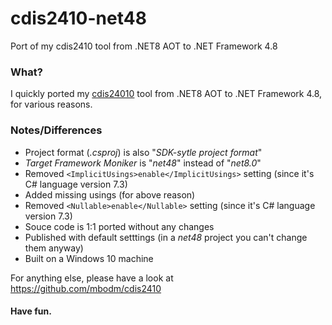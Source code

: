 # cdis2410-net48
Port of my cdis2410 tool from .NET8 AOT to .NET Framework 4.8

### What?

I quickly ported my [cdis24010](https://github.com/mbodm/cdis2410) tool from .NET8 AOT to .NET Framework 4.8, for various reasons.

### Notes/Differences

- Project format (*.csproj*) is also "*SDK-sytle project format*"
- *Target Framework Moniker* is "*net48*" instead of "*net8.0*"
- Removed `<ImplicitUsings>enable</ImplicitUsings>` setting (since it's C# language version 7.3)
- Added missing usings (for above reason)
- Removed `<Nullable>enable</Nullable>` setting (since it's C# language version 7.3)
- Souce code is 1:1 ported without any changes
- Published with default setttings (in a *net48* project you can't change them anyway)
- Built on a Windows 10 machine

For anything else, please have a look at https://github.com/mbodm/cdis2410

#### Have fun.
